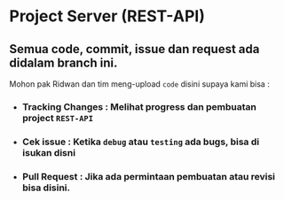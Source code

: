 # Project Server (REST-API)

## Semua code, commit, issue dan request ada didalam branch ini.

Mohon pak Ridwan dan tim meng-upload `code` disini supaya kami bisa :

- ### Tracking Changes : Melihat progress dan pembuatan project `REST-API`
- ### Cek issue : Ketika `debug` atau `testing` ada bugs, bisa di isukan disni
- ### Pull Request : Jika ada permintaan pembuatan atau revisi bisa disini.
